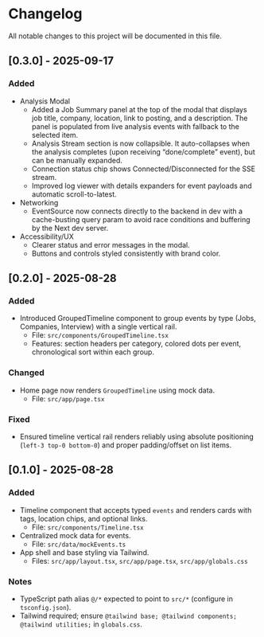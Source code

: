 # Changelog

All notable changes to this project will be documented in this file.

## [0.3.0] - 2025-09-17

### Added

  - Analysis Modal
    - Added a Job Summary panel at the top of the modal that displays job title, company, location, link to posting, and a description. The panel is populated from live analysis events with fallback to the selected item.
    - Analysis Stream section is now collapsible. It auto-collapses when the analysis completes (upon receiving “done/complete” event), but can be manually expanded.
    - Connection status chip shows Connected/Disconnected for the SSE stream.
    - Improved log viewer with details expanders for event payloads and automatic scroll-to-latest.
  - Networking
    - EventSource now connects directly to the backend in dev with a cache-busting query param to avoid race conditions and buffering by the Next dev server.
  - Accessibility/UX
    - Clearer status and error messages in the modal.
    - Buttons and controls styled consistently with brand color.

## [0.2.0] - 2025-08-28

### Added

- Introduced GroupedTimeline component to group events by type (Jobs, Companies, Interview) with a single vertical rail.
  - File: `src/components/GroupedTimeline.tsx`
  - Features: section headers per category, colored dots per event, chronological sort within each group.

### Changed

- Home page now renders `GroupedTimeline` using mock data.
  - File: `src/app/page.tsx`

### Fixed

- Ensured timeline vertical rail renders reliably using absolute positioning (`left-3 top-0 bottom-0`) and proper padding/offset on list items.

## [0.1.0] - 2025-08-28

### Added

- Timeline component that accepts typed `events` and renders cards with tags, location chips, and optional links.
  - File: `src/components/Timeline.tsx`
- Centralized mock data for events.
  - File: `src/data/mockEvents.ts`
- App shell and base styling via Tailwind.
  - Files: `src/app/layout.tsx`, `src/app/page.tsx`, `src/app/globals.css`

### Notes

- TypeScript path alias `@/*` expected to point to `src/*` (configure in `tsconfig.json`).
- Tailwind required; ensure `@tailwind base; @tailwind components; @tailwind utilities;` in `globals.css`.

[Unreleased]: https://github.com/pradeep/personal-job-board/compare/v0.2.0...HEAD